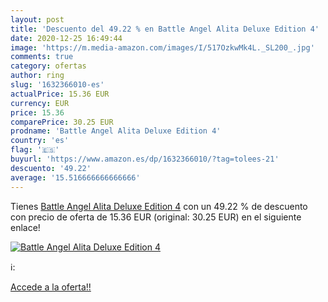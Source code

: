 ```yaml
---
layout: post
title: 'Descuento del 49.22 % en Battle Angel Alita Deluxe Edition 4'
date: 2020-12-25 16:49:44
image: 'https://m.media-amazon.com/images/I/517OzkwMk4L._SL200_.jpg'
comments: true
category: ofertas
author: ring
slug: '1632366010-es'
actualPrice: 15.36 EUR
currency: EUR
price: 15.36
comparePrice: 30.25 EUR
prodname: 'Battle Angel Alita Deluxe Edition 4'
country: 'es'
flag: '🇪🇸'
buyurl: 'https://www.amazon.es/dp/1632366010/?tag=tolees-21'
descuento: '49.22'
average: '15.516666666666666'
---
```


Tienes [Battle Angel Alita Deluxe Edition 4](https://www.amazon.es/dp/1632366010/?tag=tolees-21) con un 49.22 % de descuento con precio de oferta de 15.36 EUR (original: 30.25 EUR) en el siguiente enlace!

[![Battle Angel Alita Deluxe Edition 4](https://m.media-amazon.com/images/I/517OzkwMk4L._SL200_.jpg)](https://www.amazon.es/dp/1632366010/?tag=tolees-21)

ℹ️:


[Accede a la oferta!!](https://www.amazon.es/dp/1632366010/?tag=tolees-21)
